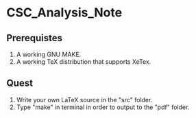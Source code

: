 # CSC_Analysis_Note

## Prerequistes
1.  A working GNU MAKE.
2.  A working TeX distribution that supports XeTex.

## Quest
1. Write your own LaTeX source in the "src" folder.
2. Type "make" in terminal in order to output to the "pdf" folder.
